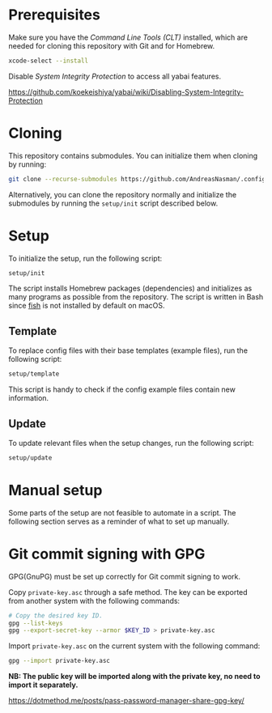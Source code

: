 # Prerequisites

Make sure you have the _Command Line Tools (CLT)_ installed, which are needed for cloning this repository with Git and for Homebrew.

```sh
xcode-select --install
```

Disable _System Integrity Protection_ to access all yabai features.

https://github.com/koekeishiya/yabai/wiki/Disabling-System-Integrity-Protection

# Cloning

This repository contains submodules. You can initialize them when cloning by running:

```sh
git clone --recurse-submodules https://github.com/AndreasNasman/.config.git
```

Alternatively, you can clone the repository normally and initialize the submodules by running the `setup/init` script described below.

# Setup

To initialize the setup, run the following script:

```sh
setup/init
```

The script installs Homebrew packages (dependencies) and initializes as many programs as possible from the repository. The script is written in Bash since [fish](https://fishshell) is not installed by default on macOS.

## Template

To replace config files with their base templates (example files), run the following script:

```sh
setup/template
```

This script is handy to check if the config example files contain new information.

## Update

To update relevant files when the setup changes, run the following script:

```sh
setup/update
```

# Manual setup

Some parts of the setup are not feasible to automate in a script. The following section serves as a reminder of what to set up manually.

# Git commit signing with GPG

GPG(GnuPG) must be set up correctly for Git commit signing to work.

Copy `private-key.asc` through a safe method. The key can be exported from another system with the following commands:

```sh
# Copy the desired key ID.
gpg --list-keys
gpg --export-secret-key --armor $KEY_ID > private-key.asc
```

Import `private-key.asc` on the current system with the following command:

```sh
gpg --import private-key.asc
```

**NB: The public key will be imported along with the private key, no need to import it separately.**

https://dotmethod.me/posts/pass-password-manager-share-gpg-key/
